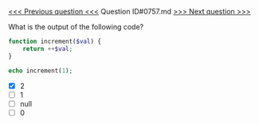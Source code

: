 [<<< Previous question <<<](0756.md)  Question ID#0757.md  [>>> Next question >>>](0758.md) 

What is the output of the following code?
```php
function increment($val) {
	return ++$val;
}

echo increment(1);
```

- [x] 2
- [ ] 1
- [ ] null
- [ ] 0
